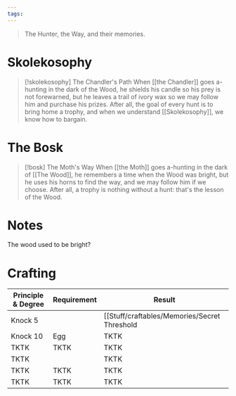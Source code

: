 ```yaml
---
tags:
---
```

>The Hunter, the Way, and their memories.
# Skolekosophy
> [!skolekosophy] The Chandler's Path
> When [[the Chandler]] goes a-hunting in the dark of the Wood, he shields his candle so his prey is not forewarned, but he leaves a trail of ivory wax so we may follow him and purchase his prizes. After all, the goal of every hunt is to bring home a trophy, and when we understand [[Skolekosophy]], we know how to bargain.
# The Bosk
> [!bosk] The Moth's Way
> When [[the Moth]] goes a-hunting in the dark of [[The Wood]], he remembers a time when the Wood was bright, but he uses his horns to find the way, and we may follow him if we choose. After all, a trophy is nothing without a hunt: that's the lesson of the Wood.

# Notes

The wood used to be bright?

# Crafting

| Principle & Degree | Requirement | Result |
|-|-|-|
| Knock 5 |  | [[Stuff/craftables/Memories/Secret Threshold|Secret Threshold]] |
| Knock 10 | Egg | TKTK |
| TKTK | TKTK | TKTK |
| TKTK |  | TKTK |
| TKTK | TKTK | TKTK |
| TKTK | TKTK | TKTK |